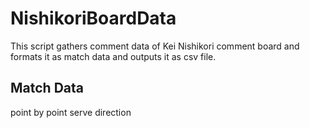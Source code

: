 # NishikoriBoardData
This script gathers comment data of Kei Nishikori comment board and formats it as match data and outputs it as csv file.

## Match Data
point by point
serve direction

